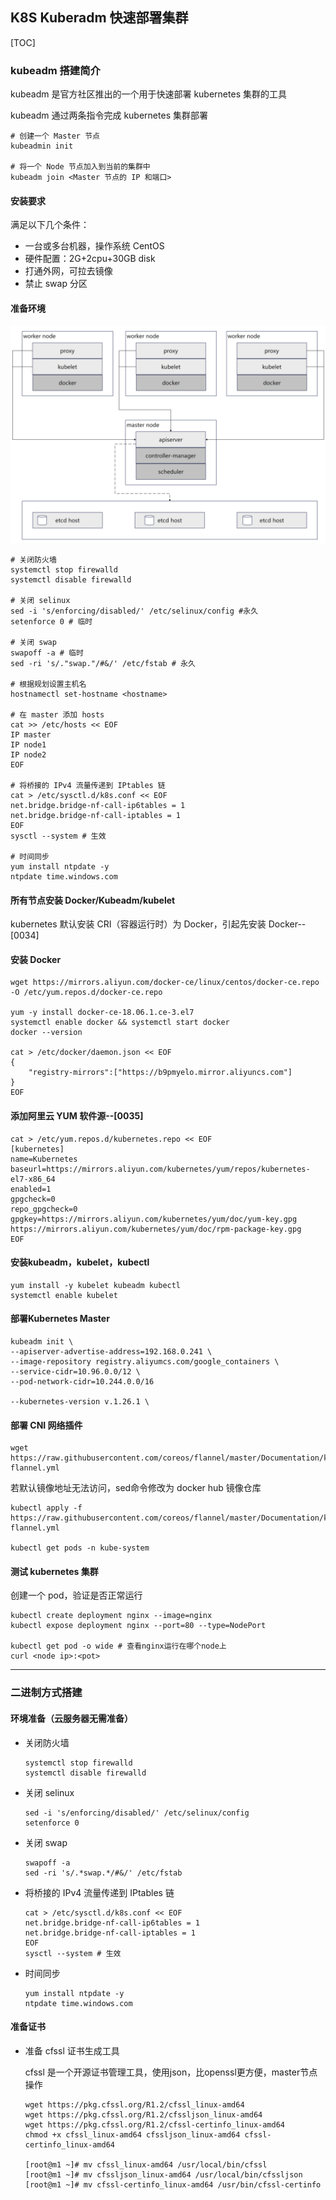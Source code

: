 ## K8S Kuberadm 快速部署集群

[TOC]

### kubeadm 搭建简介

kubeadm 是官方社区推出的一个用于快速部署 kubernetes 集群的工具

kubeadm 通过两条指令完成 kubernetes 集群部署

```
# 创建一个 Master 节点
kubeadmin init

# 将一个 Node 节点加入到当前的集群中
kubeadm join <Master 节点的 IP 和端口>
```

#### 安装要求

满足以下几个条件：

- 一台或多台机器，操作系统 CentOS
- 硬件配置：2G+2cpu+30GB disk
- 打通外网，可拉去镜像
- 禁止 swap 分区

#### 准备环境

![image-20230123154335728](https://raw.githubusercontent.com/MarcLan/pic/main/image-20230123154335728.png)

```
# 关闭防火墙
systemctl stop firewalld
systemctl disable firewalld

# 关闭 selinux
sed -i 's/enforcing/disabled/' /etc/selinux/config #永久
setenforce 0 # 临时

# 关闭 swap
swapoff -a # 临时
sed -ri 's/."swap."/#&/' /etc/fstab # 永久

# 根据规划设置主机名
hostnamectl set-hostname <hostname>

# 在 master 添加 hosts
cat >> /etc/hosts << EOF
IP master
IP node1
IP node2
EOF

# 将桥接的 IPv4 流量传递到 IPtables 链
cat > /etc/sysctl.d/k8s.conf << EOF
net.bridge.bridge-nf-call-ip6tables = 1
net.bridge.bridge-nf-call-iptables = 1
EOF
sysctl --system # 生效

# 时间同步
yum install ntpdate -y
ntpdate time.windows.com
```

#### 所有节点安装 Docker/Kubeadm/kubelet

kubernetes 默认安装 CRI（容器运行时）为 Docker，引起先安装 Docker--[0034]

#### 安装 Docker

```
wget https://mirrors.aliyun.com/docker-ce/linux/centos/docker-ce.repo -O /etc/yum.repos.d/docker-ce.repo

yum -y install docker-ce-18.06.1.ce-3.el7
systemctl enable docker && systemctl start docker
docker --version

cat > /etc/docker/daemon.json << EOF
{
	"registry-mirrors":["https://b9pmyelo.mirror.aliyuncs.com"]
}
EOF
```

#### 添加阿里云 YUM 软件源--[0035]

```
cat > /etc/yum.repos.d/kubernetes.repo << EOF
[kubernetes]
name=Kubernetes
baseurl=https://mirrors.aliyun.com/kubernetes/yum/repos/kubernetes-el7-x86_64
enabled=1
gpgcheck=0
repo_gpgcheck=0
gpgkey=https://mirrors.aliyun.com/kubernetes/yum/doc/yum-key.gpg
https://mirrors.aliyun.com/kubernetes/yum/doc/rpm-package-key.gpg
EOF
```

#### 安装kubeadm，kubelet，kubectl

```
yum install -y kubelet kubeadm kubectl
systemctl enable kubelet
```

#### 部署Kubernetes Master

```
kubeadm init \
--apiserver-advertise-address=192.168.0.241 \
--image-repository registry.aliyumcs.com/google_containers \
--service-cidr=10.96.0.0/12 \
--pod-network-cidr=10.244.0.0/16

--kubernetes-version v.1.26.1 \
```

#### 部署 CNI 网络插件

```
wget https://raw.githubusercontent.com/coreos/flannel/master/Documentation/kube-flannel.yml
```

若默认镜像地址无法访问，sed命令修改为 docker hub 镜像仓库

```
kubectl apply -f https://raw.githubusercontent.com/coreos/flannel/master/Documentation/kube-flannel.yml

kubectl get pods -n kube-system
```

#### 测试 kubernetes 集群

创建一个 pod，验证是否正常运行

```
kubectl create deployment nginx --image=nginx
kubectl expose deployment nginx --port=80 --type=NodePort

kubectl get pod -o wide # 查看nginx运行在哪个node上
curl <node ip>:<pot>
```

---

### 二进制方式搭建

#### 环境准备（云服务器无需准备）

- 关闭防火墙

  ```
  systemctl stop firewalld
  systemctl disable firewalld
  ```

- 关闭 selinux

  ```
  sed -i 's/enforcing/disabled/' /etc/selinux/config
  setenforce 0
  ```

- 关闭 swap

  ```
  swapoff -a 
  sed -ri 's/.*swap.*/#&/' /etc/fstab
  ```

- 将桥接的 IPv4 流量传递到 IPtables 链

  ```
  cat > /etc/sysctl.d/k8s.conf << EOF
  net.bridge.bridge-nf-call-ip6tables = 1
  net.bridge.bridge-nf-call-iptables = 1
  EOF
  sysctl --system # 生效
  ```

- 时间同步

  ```
  yum install ntpdate -y
  ntpdate time.windows.com
  ```

#### 准备证书

- 准备 cfssl 证书生成工具

  cfssl 是一个开源证书管理工具，使用json，比openssl更方便，master节点操作

  ```
  wget https://pkg.cfssl.org/R1.2/cfssl_linux-amd64
  wget https://pkg.cfssl.org/R1.2/cfssljson_linux-amd64
  wget https://pkg.cfssl.org/R1.2/cfssl-certinfo_linux-amd64
  chmod +x cfssl_linux-amd64 cfssljson_linux-amd64 cfssl-certinfo_linux-amd64
  
  [root@m1 ~]# mv cfssl_linux-amd64 /usr/local/bin/cfssl
  [root@m1 ~]# mv cfssljson_linux-amd64 /usr/local/bin/cfssljson
  [root@m1 ~]# mv cfssl-certinfo_linux-amd64 /usr/bin/cfssl-certinfo
  
  ```

  



